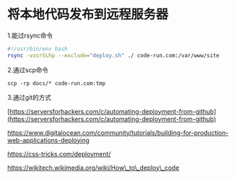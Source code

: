 # 将本地代码发布到远程服务器

1.能过rsync命令

```bash
#!/usr/bin/env bash
rsync -vzcrSLhp --exclude="deploy.sh" ./ code-run.com:/var/www/site
```

2.通过scp命令

```
scp -rp docs/* code-run.com:tmp
```

3.通过git的方式

[https://serversforhackers.com/c/automating-deployment-from-github](https://serversforhackers.com/c/automating-deployment-from-github)

https://www.digitalocean.com/community/tutorials/building-for-production-web-applications-deploying

https://css-tricks.com/deployment/

https://wikitech.wikimedia.org/wiki/How\_to\_deploy\_code

